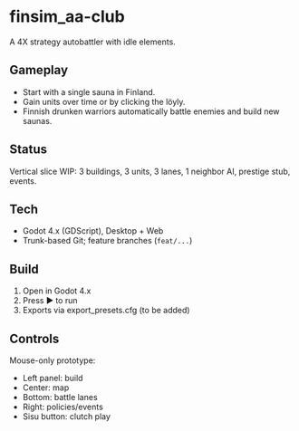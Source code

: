 # finsim_aa-club

A 4X strategy autobattler with idle elements.

## Gameplay
- Start with a single sauna in Finland.
- Gain units over time or by clicking the löyly.
- Finnish drunken warriors automatically battle enemies and build new saunas.

## Status
Vertical slice WIP: 3 buildings, 3 units, 3 lanes, 1 neighbor AI, prestige stub, events.

## Tech
- Godot 4.x (GDScript), Desktop + Web
- Trunk-based Git; feature branches (`feat/...`)

## Build
1. Open in Godot 4.x
2. Press ▶ to run
3. Exports via export_presets.cfg (to be added)

## Controls
Mouse-only prototype:  
- Left panel: build  
- Center: map  
- Bottom: battle lanes  
- Right: policies/events  
- Sisu button: clutch play
